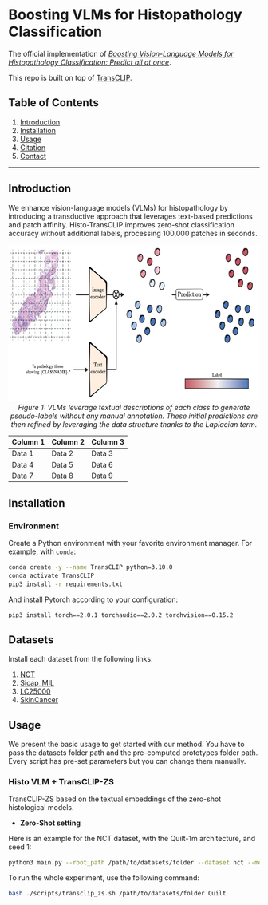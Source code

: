 # Boosting VLMs for Histopathology Classification
The official implementation of [*Boosting Vision-Language Models for Histopathology Classification: Predict all at once*]().


This repo is built on top of [TransCLIP](https://github.com/MaxZanella/transduction-for-vlms).


## Table of Contents

1. [Introduction](#introduction) 
2. [Installation](#installation) 
3. [Usage](#usage)
4. [Citation](#citation)
5. [Contact](#contact) 


---

## Introduction

We enhance vision-language models (VLMs) for histopathology by introducing a transductive approach that leverages text-based predictions and patch affinity. Histo-TransCLIP improves zero-shot classification accuracy without additional labels, processing 100,000 patches in seconds.

<p align="center">
  <img src="drawing.png" alt="Histo-TransCLIP in action" width="700" height="315">
  <br>
  <em>Figure 1: VLMs leverage textual descriptions of each class to generate pseudo-labels without any manual annotation. These initial predictions are then refined by leveraging the data structure thanks to the Laplacian term.</em>
</p>

| Column 1 | Column 2 | Column 3 |
|----------|----------|----------|
| Data 1   | Data 2   | Data 3   |
| Data 4   | Data 5   | Data 6   |
| Data 7   | Data 8   | Data 9   |


## Installation

### Environment
Create a Python environment with your favorite environment manager. For example, with `conda`: 
```bash
conda create -y --name TransCLIP python=3.10.0
conda activate TransCLIP
pip3 install -r requirements.txt
```
And install Pytorch according to your configuration:
```bash
pip3 install torch==2.0.1 torchaudio==2.0.2 torchvision==0.15.2
```
## Datasets

Install each dataset from the following links:
1. [NCT](https://paperswithcode.com/dataset/nct-crc-he-100k)
2. [Sicap_MIL](https://github.com/jusiro/mil_histology)
3. [LC25000](https://github.com/tampapath/lung_colon_image_set)
4. [SkinCancer]()


## Usage
We present the basic usage to get started with our method. You have to pass the datasets folder path and the pre-computed prototypes folder path. Every script has pre-set parameters but you can change them manually.

### Histo VLM + TransCLIP-ZS
TransCLIP-ZS based on the textual embeddings of the zero-shot histological models.

- **Zero-Shot setting**

Here is an example for the NCT dataset, with the Quilt-1m architecture, and seed 1:
```bash
python3 main.py --root_path /path/to/datasets/folder --dataset nct --method TransCLIP  --seed 1 --model Quilt
```

To run the whole experiment, use the following command:
```bash
bash ./scripts/transclip_zs.sh /path/to/datasets/folder Quilt
```



